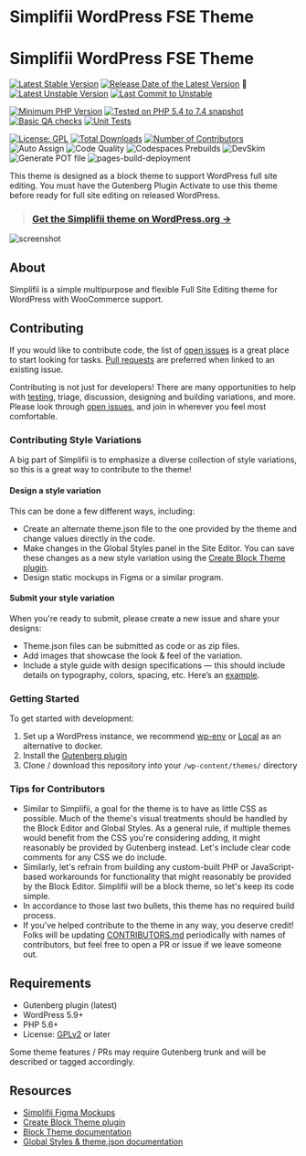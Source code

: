 # Simplifii WordPress FSE Theme

# Simplifii WordPress FSE Theme

<div aria-hidden="true">

[![Latest Stable Version](https://poser.pugx.org/leogopal/simplifii/v/stable)](https://packagist.org/packages/leogopal/simplifii)
[![Release Date of the Latest Version](https://img.shields.io/github/release-date/leogopal/simplifii.svg?maxAge=1800)](https://github.com/leogopal/simplifii/releases)
:construction:
[![Latest Unstable Version](https://img.shields.io/badge/unstable-dev--develop-e68718.svg?maxAge=2419200)](https://packagist.org/packages/leogopal/simplifii#dev-develop)
[![Last Commit to Unstable](https://img.shields.io/github/last-commit/leogopal/simplifii/develop.svg)](https://github.com/leogopal/simplifii/commits/develop)

[![Minimum PHP Version](https://img.shields.io/packagist/php-v/leogopal/simplifii.svg?maxAge=3600)](https://packagist.org/packages/leogopal/simplifii)
[![Tested on PHP 5.4 to 7.4 snapshot](https://img.shields.io/badge/tested%20on-PHP%205.4%20|%205.5%20|%205.6%20|%207.0%20|%207.1%20|%207.2%20|%207.3%20|%207.4snapshot-green.svg?maxAge=2419200)](https://github.com/leogopal/simplifii/actions/workflows/unit-tests.yml)
[![Basic QA checks](https://github.com/leogopal/simplifii/actions/workflows/ruleset-checks-sniffs.yml/badge.svg)](https://github.com/leogopal/simplifii/actions/workflows/ruleset-checks-sniffs.yml)
[![Unit Tests](https://github.com/leogopal/simplifii/actions/workflows/unit-tests.yml/badge.svg)](https://github.com/leogopal/simplifii/actions/workflows/unit-tests.yml)

[![License: GPL](https://poser.pugx.orgleogopal/simplifii/license)](https://github.com/leogopal/simplifii/blob/develop/LICENSE)
[![Total Downloads](https://poser.pugx.orgleogopal/simplifii/downloads)](https://packagist.org/packagesleogopal/simplifii/stats)
[![Number of Contributors](https://img.shields.io/github/contributors/leogopal/simplifii.svg?maxAge=3600)](https://github.com/leogopal/simplifii/graphs/contributors)
![Auto Assign](https://github.com/leogopal/simplifii/actions/workflows/auto-assign.yml/badge.svg)
![Code Quality](https://github.com/leogopal/simplifii/actions/workflows/lint.yml/badge.svg)
![Codespaces Prebuilds](https://github.com/leogopal/simplifii/actions/workflows/codespaces/create_codespaces_prebuilds/badge.svg)
![DevSkim](https://github.com/leogopal/simplifii/actions/workflows/devskim.yml/badge.svg)
![Generate POT file](https://github.com/leogopal/simplifii/actions/workflows/pot.yml/badge.svg)
![pages-build-deployment](https://github.com/leogopal/simplifii/actions/workflows/pages/pages-build-deployment/badge.svg)

</div>

This theme is designed as a block theme to support WordPress full site editing. You must have the Gutenberg Plugin Activate to use this theme before ready for full site editing on released WordPress.

> ### [**Get the Simplifii theme on WordPress.org →**](https://wordpress.org/themes/simplifii/)

![screenshot](https://user-images.githubusercontent.com/4948323/187812605-6ba0c71d-a08c-4123-91eb-42ff7373ba89.png)

## About

Simplifii is a simple multipurpose and flexible Full Site Editing theme for WordPress with WooCommerce support.

## Contributing

If you would like to contribute code, the list of [open issues](https://github.com/leogopal/simplifii/issues) is a great place to start looking for tasks. [Pull requests](https://github.com/leogopal/simplifii/pulls) are preferred when linked to an existing issue.

Contributing is not just for developers! There are many opportunities to help with [testing](#getting-started), triage, discussion, designing and building variations, and more. Please look through [open issues](https://github.com/leogopal/simplifii/issues), and join in wherever you feel most comfortable.

### Contributing Style Variations

A big part of Simplifii is to emphasize a diverse collection of style variations, so this is a great way to contribute to the theme!

#### Design a style variation

This can be done a few different ways, including:

- Create an alternate theme.json file to the one provided by the theme and change values directly in the code.
- Make changes in the Global Styles panel in the Site Editor. You can save these changes as a new style variation using the [Create Block Theme plugin](https://wordpress.org/plugins/create-block-theme/).
- Design static mockups in Figma or a similar program.

#### Submit your style variation

When you're ready to submit, please create a new issue and share your designs:

- Theme.json files can be submitted as code or as zip files.
- Add images that showcase the look & feel of the variation.
- Include a style guide with design specifications — this should include details on typography, colors, spacing, etc. Here’s an [example](https://www.figma.com/community/file/1136340417938880987).

### Getting Started

To get started with development:

1.  Set up a WordPress instance, we recommend [wp-env](https://developer.wordpress.org/block-editor/handbook/tutorials/devenv/) or [Local](https://localwp.com/) as an alternative to docker.
2.  Install the [Gutenberg plugin](https://wordpress.org/plugins/gutenberg/)
3.  Clone / download this repository into your `/wp-content/themes/` directory

### Tips for Contributors

- Similar to Simplifii, a goal for the theme is to have as little CSS as possible. Much of the theme's visual treatments should be handled by the Block Editor and Global Styles. As a general rule, if multiple themes would benefit from the CSS you're considering adding, it might reasonably be provided by Gutenberg instead. Let's include clear code comments for any CSS we do include.
- Similarly, let's refrain from building any custom-built PHP or JavaScript-based workarounds for functionality that might reasonably be provided by the Block Editor. Simplifii will be a block theme, so let's keep its code simple.
- In accordance to those last two bullets, this theme has no required build process.
- If you've helped contribute to the theme in any way, you deserve credit! Folks will be updating [CONTRIBUTORS.md](CONTRIBUTORS.md) periodically with names of contributors, but feel free to open a PR or issue if we leave someone out.

## Requirements

- Gutenberg plugin (latest)
- WordPress 5.9+
- PHP 5.6+
- License: [GPLv2](http://www.gnu.org/licenses/gpl-2.0.html) or later

Some theme features / PRs may require Gutenberg trunk and will be described or tagged accordingly.

## Resources

- [Simplifii Figma Mockups](https://www.figma.com/file/OxgciXlJT84BH1083xFjCY/Simplifii-Theme?node-id=301%3A469)
- [Create Block Theme plugin](https://github.com/WordPress/create-block-theme)
- [Block Theme documentation](https://developer.wordpress.org/block-editor/how-to-guides/themes/block-theme-overview)
- [Global Styles & theme.json documentation](https://developer.wordpress.org/block-editor/how-to-guides/themes/theme-json/)
